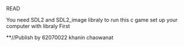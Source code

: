 READ

You need SDL2 and SDL2_image libraly to run this c game set up your computer with libraly First

**//Publish by 62070022 khanin chaowanat
